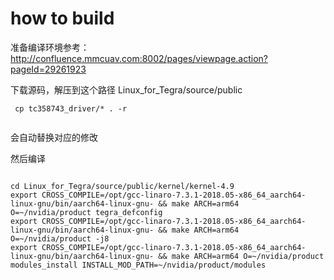 # how to build 

准备编译环境参考： http://confluence.mmcuav.com:8002/pages/viewpage.action?pageId=29261923

下载源码，解压到这个路径
Linux_for_Tegra/source/public

```
 cp tc358743_driver/* . -r
 
```

会自动替换对应的修改

然后编译

```

cd Linux_for_Tegra/source/public/kernel/kernel-4.9
export CROSS_COMPILE=/opt/gcc-linaro-7.3.1-2018.05-x86_64_aarch64-linux-gnu/bin/aarch64-linux-gnu- && make ARCH=arm64  O=~/nvidia/product tegra_defconfig
export CROSS_COMPILE=/opt/gcc-linaro-7.3.1-2018.05-x86_64_aarch64-linux-gnu/bin/aarch64-linux-gnu- && make ARCH=arm64  O=~/nvidia/product -j8
export CROSS_COMPILE=/opt/gcc-linaro-7.3.1-2018.05-x86_64_aarch64-linux-gnu/bin/aarch64-linux-gnu- && make ARCH=arm64 O=~/nvidia/product modules_install INSTALL_MOD_PATH=~/nvidia/product/modules
```
